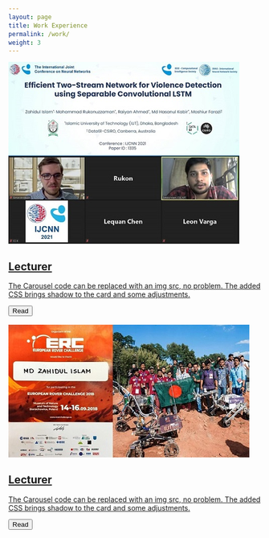 ```yaml
---
layout: page
title: Work Experience
permalink: /work/
weight: 3
---
```

<div class="wow animated fadeIn" data-wow-delay=".15s">
  <a href=# class="project card text-themed">
    <div class="row">
      <div class="col-md-4">
       <img src="https://raw.githubusercontent.com/zahid58/zahid58.github.io/main/images/acts/covers/ijcnn_conf.jpg?token=AH3A5QDFCI7FKEPOWXYJF63BETORY" class="img-fluid">
      </div>
      <div class="col-md-8">
        <h2 class="card-title mt-2">Lecturer</h2>
        <p class="card-text">
            The Carousel code can be replaced with an img src, no problem. The added CSS brings shadow to the card and some adjustments.
        </p>
        <button class="btn">Read</button>
      </div>
    </div>
</div>

<br/>
<div class="card">
  <div class="row ">
    <div class="col-md-4">
      <img src="https://raw.githubusercontent.com/zahid58/zahid58.github.io/main/images/acts/covers/erc18.jpg?token=AH3A5QFPPFILMWEN2Y2HHJTBETOVS" class="img-fluid">
    </div>
    <div class="col-md-8">
      <h2 class="card-title mt-2">Lecturer</h2>
      <p class="card-text">
          The Carousel code can be replaced with an img src, no problem. The added CSS brings shadow to the card and some adjustments.
      </p>
      <button class="btn">Read</button>
    </div>
  </div>
</div>

<!-- <div class="row">
{% include work/timeline.html %}
</div> -->